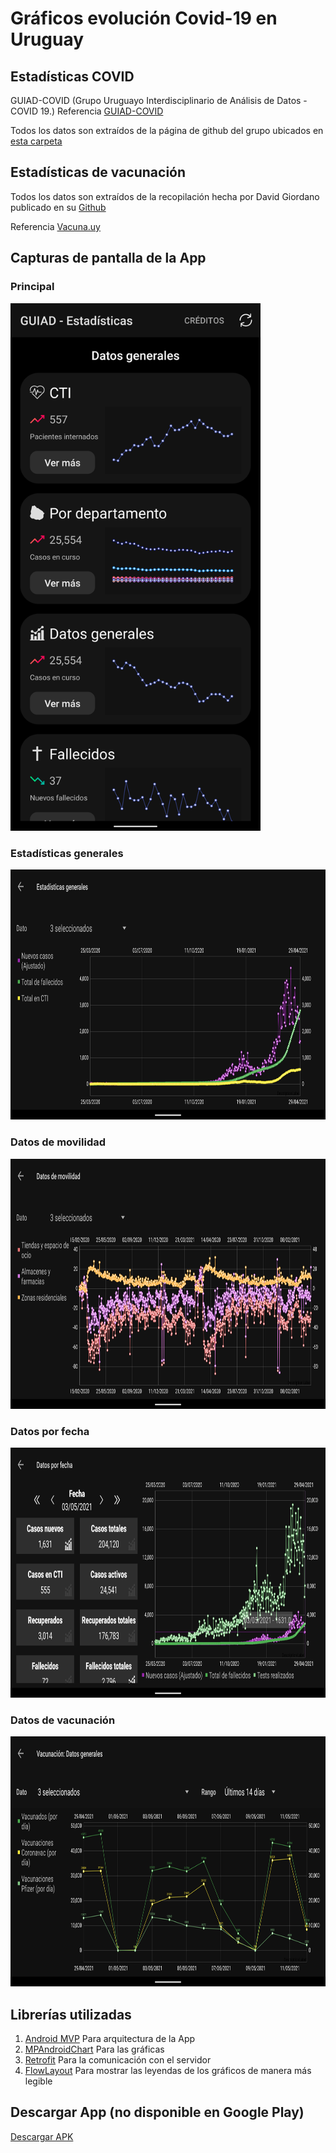 # Gráficos evolución Covid-19 en Uruguay
 
## Estadísticas COVID
GUIAD-COVID (Grupo Uruguayo Interdisciplinario de Análisis de Datos - COVID 19.)
Referencia [GUIAD-COVID](https://guiad-covid.github.io/)

Todos los datos son extraídos de la página de github del grupo ubicados en [esta carpeta](https://github.com/GUIAD-COVID/datos-y-visualizaciones-GUIAD/tree/master/datos)

## Estadísticas de vacunación
Todos los datos son extraídos de la recopilación hecha por David Giordano publicado en su [Github](https://github.com/3dgiordano/covid-19-uy-vacc-data/tree/main/data)

Referencia [Vacuna.uy](https://vacuna.uy/)

Capturas de pantalla de la App
-
### Principal
<img alt='Principal' src='googleplay/ss8.png' width='400'/>

### Estadísticas generales
<img alt='Estadísticas generales' src='googleplay/ss3.png' height='400'/>

### Datos de movilidad
<img alt='Datos de movilidad' src='googleplay/ss4.png' height='400'/>

### Datos por fecha
<img alt='Datos por fecha' src='googleplay/ss6.png' height='400'/>

### Datos de vacunación
<img alt='Datos de vacunación' src='googleplay/ss9.png' height='400'/>


Librerías utilizadas
-

1. [Android MVP](https://github.com/marcherdiego/android_mvp) Para arquitectura de la App
2. [MPAndroidChart](https://github.com/PhilJay/MPAndroidChart) Para las gráficas
3. [Retrofit](http://square.github.io/retrofit/) Para la comunicación con el servidor
4. [FlowLayout](https://github.com/nex3z/FlowLayout) Para mostrar las leyendas de los gráficos de manera más legible

## Descargar App (no disponible en Google Play)
[Descargar APK](https://raw.githubusercontent.com/marcherdiego/GUIAD-COVID-Graficas/develop/app-release.apk)
